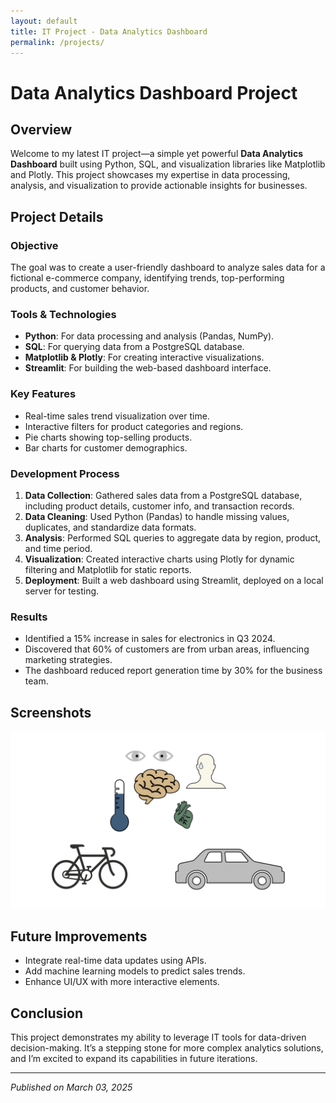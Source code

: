 ```yaml
---
layout: default
title: IT Project - Data Analytics Dashboard
permalink: /projects/
---
```


# Data Analytics Dashboard Project

## Overview
Welcome to my latest IT project—a simple yet powerful **Data Analytics Dashboard** built using Python, SQL, and visualization libraries like Matplotlib and Plotly. This project showcases my expertise in data processing, analysis, and visualization to provide actionable insights for businesses.

## Project Details
### Objective
The goal was to create a user-friendly dashboard to analyze sales data for a fictional e-commerce company, identifying trends, top-performing products, and customer behavior.

### Tools & Technologies
- **Python**: For data processing and analysis (Pandas, NumPy).
- **SQL**: For querying data from a PostgreSQL database.
- **Matplotlib & Plotly**: For creating interactive visualizations.
- **Streamlit**: For building the web-based dashboard interface.

### Key Features
- Real-time sales trend visualization over time.
- Interactive filters for product categories and regions.
- Pie charts showing top-selling products.
- Bar charts for customer demographics.

### Development Process
1. **Data Collection**: Gathered sales data from a PostgreSQL database, including product details, customer info, and transaction records.
2. **Data Cleaning**: Used Python (Pandas) to handle missing values, duplicates, and standardize data formats.
3. **Analysis**: Performed SQL queries to aggregate data by region, product, and time period.
4. **Visualization**: Created interactive charts using Plotly for dynamic filtering and Matplotlib for static reports.
5. **Deployment**: Built a web dashboard using Streamlit, deployed on a local server for testing.

### Results
- Identified a 15% increase in sales for electronics in Q3 2024.
- Discovered that 60% of customers are from urban areas, influencing marketing strategies.
- The dashboard reduced report generation time by 30% for the business team.

## Screenshots
![Data Analytics Dashboard](/assets/img/bike_study.jpeg) <!-- Use an existing image or add a new one -->

## Future Improvements
- Integrate real-time data updates using APIs.
- Add machine learning models to predict sales trends.
- Enhance UI/UX with more interactive elements.

## Conclusion
This project demonstrates my ability to leverage IT tools for data-driven decision-making. It’s a stepping stone for more complex analytics solutions, and I’m excited to expand its capabilities in future iterations.

---
*Published on March 03, 2025*
